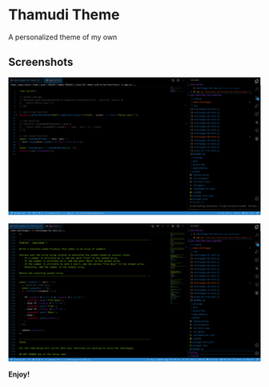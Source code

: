 # Thamudi Theme

A personalized theme of my own

## Screenshots
![Alt text](screenshots/1.png "a title")

![Alt text](screenshots/2.png "a title")

**Enjoy!**
